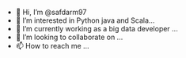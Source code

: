 - 👋 Hi, I’m @safdarm97
- 👀 I’m interested in Python java and Scala...
- 🌱 I’m currently working as a big data developer ...
- 💞️ I’m looking to collaborate on ...
- 📫 How to reach me ...

<!---
safdarm97/safdarm97 is a ✨ special ✨ repository because its `README.md` (this file) appears on your GitHub profile.
You can click the Preview link to take a look at your changes.
--->
